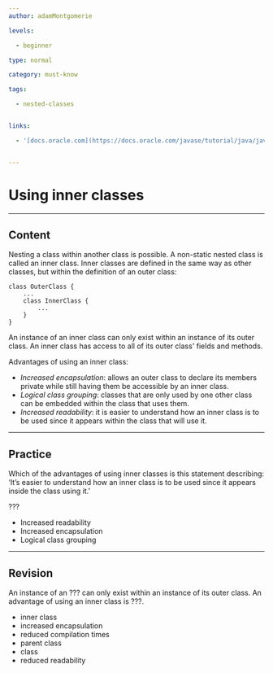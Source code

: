 ```yaml
---
author: adamMontgomerie

levels:

  - beginner

type: normal

category: must-know

tags:

  - nested-classes


links:

  - '[docs.oracle.com](https://docs.oracle.com/javase/tutorial/java/javaOO/nested.html){website}'


---
```


# Using inner classes

---
## Content

Nesting a class within another class is possible. A non-static nested class is called an inner class. Inner classes are defined in the same way as other classes, but within the definition of an outer class:
```
class OuterClass {
    ...
    class InnerClass {
        ...
    }
}
```
An instance of an inner class can only exist within an instance of its outer class. An inner class has access to all of its outer class' fields and methods.

Advantages of using an inner class:
- *Increased encapsulation*: allows an outer class to declare its members private while still having them be accessible by an inner class.
- *Logical class grouping*: classes that are only used by one other class can be embedded within the class that uses them.
- *Increased readability*: it is easier to understand how an inner class is to be used since it appears within the class that will use it.

---
## Practice

Which of the advantages of using inner classes is this statement describing: ‘It’s easier to understand how an inner class is to be used since it appears inside the class using it.’ 

???


* Increased readability
* Increased encapsulation
* Logical class grouping

---
## Revision

An instance of an ??? can only exist within an instance of its outer class. An advantage of using an inner class is ???.


* inner class
* increased encapsulation
* reduced compilation times
* parent class
* class
* reduced readability

